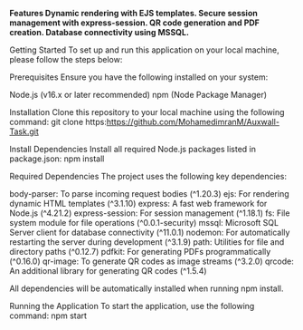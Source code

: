 **Features
Dynamic rendering with EJS templates.
Secure session management with express-session.
QR code generation and PDF creation.
Database connectivity using MSSQL.**

Getting Started
To set up and run this application on your local machine, please follow the steps below:

Prerequisites
Ensure you have the following installed on your system:

Node.js (v16.x or later recommended)
npm (Node Package Manager)

Installation
Clone this repository to your local machine using the following command:
git clone https:https://github.com/MohamedimranM/Auxwall-Task.git

Install Dependencies
Install all required Node.js packages listed in package.json:
npm install

Required Dependencies
The project uses the following key dependencies:

body-parser: To parse incoming request bodies (^1.20.3)
ejs: For rendering dynamic HTML templates (^3.1.10)
express: A fast web framework for Node.js (^4.21.2)
express-session: For session management (^1.18.1)
fs: File system module for file operations (^0.0.1-security)
mssql: Microsoft SQL Server client for database connectivity (^11.0.1)
nodemon: For automatically restarting the server during development (^3.1.9)
path: Utilities for file and directory paths (^0.12.7)
pdfkit: For generating PDFs programmatically (^0.16.0)
qr-image: To generate QR codes as image streams (^3.2.0)
qrcode: An additional library for generating QR codes (^1.5.4)

All dependencies will be automatically installed when running npm install.

Running the Application
To start the application, use the following command:
npm start

